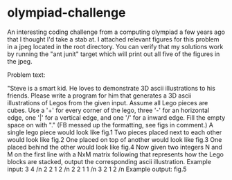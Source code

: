 # olympiad-challenge
An interesting coding challenge from a computing olympiad a few years ago that I thought I'd take a stab at. I attached relevant figures for this problem in a jpeg located in the root directory. You can verify that my solutions work by running the "ant junit" target which will print out all five of the figures in the jpeg.

Problem text:

"Steve is a smart kid. He loves to demonstrate 3D ascii illustrations to his friends. Please write a program for him that generates a 3D ascii illustrations of Legos from the given input.
Assume all Lego pieces are cubes. Use a '+' for every corner of the lego, three '-' for an horizontal edge, one '|' for a vertical edge, and one '/' for a inward edge. Fill the empty space on with "."
(FB messed up the formatting, see figs in comment.)
A single lego piece would look like fig.1
Two pieces placed next to each other would look like fig.2
One placed on top of another would look like fig.3
One placed behind the other would look like fig.4
Now given two integers N and M on the first line with a NxM matrix following that represents how the Lego blocks are stacked, output the corresponding ascii illustration.
Example input:
3 4 /n
2 2 1 2 /n
2 2 1 1 /n
3 2 1 2 /n
Example output:
fig.5

